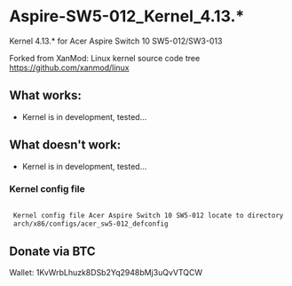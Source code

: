 # Aspire-SW5-012_Kernel_4.13.*
Kernel 4.13.* for Acer Aspire Switch 10 SW5-012/SW3-013

Forked from XanMod: Linux kernel source code tree https://github.com/xanmod/linux




## What works:
 - Kernel is in development, tested...

## What doesn't work:
 - Kernel is in development, tested...


### Kernel config file
```bash

 Kernel config file Acer Aspire Switch 10 SW5-012 locate to directory
 arch/x86/configs/acer_sw5-012_defconfig


```

## Donate via BTC

Wallet: 1KvWrbLhuzk8DSb2Yq2948bMj3uQvVTQCW

